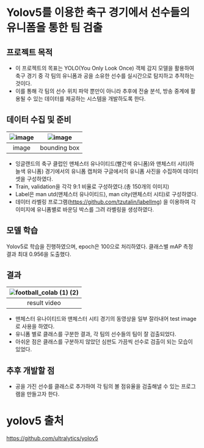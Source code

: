 # Yolov5를 이용한 축구 경기에서 선수들의 유니폼을 통한 팀 검출

## 프로젝트 목적
- 이 프로젝트의 목표는 YOLO(You Only Look Once) 객체 감지 모델을 활용하여 축구 경기 중 각 팀의 유니폼과 공을 소유한 선수를 실시간으로 탐지하고 추적하는 것이다. 
- 이를 통해 각 팀의 선수 위치 파악 뿐만이 아니라 추후에 전술 분석, 방송 중계에 활용될 수 있는 데이터를 제공하는 시스템을 개발하도록 한다.

## 데이터 수집 및 준비
  
|![image](https://github.com/NamOhSeung/Oh-Seung-Nam/assets/98510923/de3e19c3-871f-4e9f-902c-c86d8e93e08b)|![image](https://github.com/NamOhSeung/Oh-Seung-Nam/assets/98510923/f174a807-6606-4515-a998-f4f1c8cf1c71)|
|:---:|:---:|
|image|bounding box|


- 잉글랜드의 축구 클럽인 맨체스터 유나이티드(빨간색 유니폼)와 맨체스터 시티(하늘색 유니폼) 경기에서의 유니폼 캡처와 구글에서의 유니폼 사진을 수집하여 데이터셋을 구성하였다.
- Train, validation을 각각 9:1 비율로 구성하였다.(총 150개의 이미지)
- Label은 man utd(맨체스터 유나이티드), man city(맨체스터 시티)로 구성하였다.
- 데이터 라벨링 프로그램(https://github.com/tzutalin/labelImg) 을 이용하여 각 이미지에 유니폼별로 바운딩 박스를 그려 라벨링을 생성하였다.

## 모델 학습
Yolov5로 학습을 진행하였으며, epoch은 100으로 처리하였다.
클래스별 mAP 측정 결과 최대 0.956을 도출했다.

## 결과

|![football_colab (1) (2)](https://github.com/NamOhSeung/Oh-Seung-Nam/assets/98510923/0314e39e-4059-495f-9248-d9b65c059093)|
|:---:|
|result video|

- 맨체스터 유나이티드와 맨체스터 시티 경기의 동영상을 일부 잘라내어 test image로 사용을 하였다.
- 유니폼 별로 클래스를 구분한 결과, 각 팀의 선수들의 팀이 잘 검출되었다.
- 아쉬운 점은 클래스를 구분하지 않았던 심판도 가끔씩 선수로 검출이 되는 모습이 있었다.

## 추후 개발할 점
- 공을 가진 선수를 클래스로 추가하여 각 팀의 볼 점유율을 검출해낼 수 있는 프로그램을 만들고자 한다.

# yolov5 출처
https://github.com/ultralytics/yolov5

